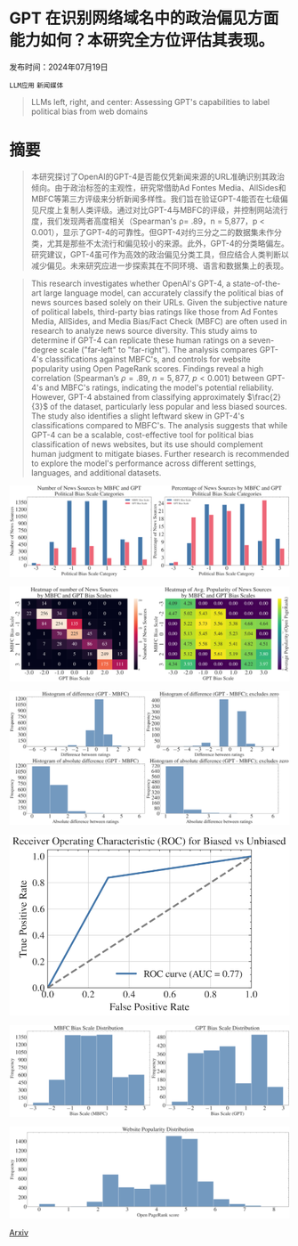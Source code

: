 # GPT 在识别网络域名中的政治偏见方面能力如何？本研究全方位评估其表现。

发布时间：2024年07月19日

`LLM应用` `新闻媒体`

> LLMs left, right, and center: Assessing GPT's capabilities to label political bias from web domains

# 摘要

> 本研究探讨了OpenAI的GPT-4是否能仅凭新闻来源的URL准确识别其政治倾向。由于政治标签的主观性，研究常借助Ad Fontes Media、AllSides和MBFC等第三方评级来分析新闻多样性。我们旨在验证GPT-4能否在七级偏见尺度上复制人类评级。通过对比GPT-4与MBFC的评级，并控制网站流行度，我们发现两者高度相关（Spearman's ρ= .89，n = 5,877，p < 0.001），显示了GPT-4的可靠性。但GPT-4对约三分之二的数据集未作分类，尤其是那些不太流行和偏见较小的来源。此外，GPT-4的分类略偏左。研究建议，GPT-4虽可作为高效的政治偏见分类工具，但应结合人类判断以减少偏见。未来研究应进一步探索其在不同环境、语言和数据集上的表现。

> This research investigates whether OpenAI's GPT-4, a state-of-the-art large language model, can accurately classify the political bias of news sources based solely on their URLs. Given the subjective nature of political labels, third-party bias ratings like those from Ad Fontes Media, AllSides, and Media Bias/Fact Check (MBFC) are often used in research to analyze news source diversity. This study aims to determine if GPT-4 can replicate these human ratings on a seven-degree scale ("far-left" to "far-right"). The analysis compares GPT-4's classifications against MBFC's, and controls for website popularity using Open PageRank scores. Findings reveal a high correlation ($\text{Spearman's } ρ= .89$, $n = 5,877$, $p < 0.001$) between GPT-4's and MBFC's ratings, indicating the model's potential reliability. However, GPT-4 abstained from classifying approximately $\frac{2}{3}$ of the dataset, particularly less popular and less biased sources. The study also identifies a slight leftward skew in GPT-4's classifications compared to MBFC's. The analysis suggests that while GPT-4 can be a scalable, cost-effective tool for political bias classification of news websites, but its use should complement human judgment to mitigate biases. Further research is recommended to explore the model's performance across different settings, languages, and additional datasets.

![GPT 在识别网络域名中的政治偏见方面能力如何？本研究全方位评估其表现。](../../../paper_images/2407.14344/x2.png)

![GPT 在识别网络域名中的政治偏见方面能力如何？本研究全方位评估其表现。](../../../paper_images/2407.14344/x3.png)

![GPT 在识别网络域名中的政治偏见方面能力如何？本研究全方位评估其表现。](../../../paper_images/2407.14344/x4.png)

![GPT 在识别网络域名中的政治偏见方面能力如何？本研究全方位评估其表现。](../../../paper_images/2407.14344/x5.png)

![GPT 在识别网络域名中的政治偏见方面能力如何？本研究全方位评估其表现。](../../../paper_images/2407.14344/x6.png)

![GPT 在识别网络域名中的政治偏见方面能力如何？本研究全方位评估其表现。](../../../paper_images/2407.14344/x7.png)

[Arxiv](https://arxiv.org/abs/2407.14344)